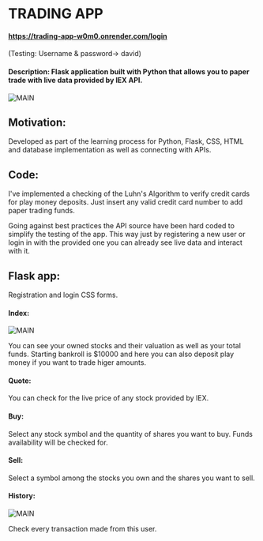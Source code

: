 # TRADING APP

#### https://trading-app-w0m0.onrender.com/login

(Testing: Username & password-> david)

#### Description: Flask application built with Python that allows you to paper trade with live data provided by IEX API.

![MAIN](https://user-images.githubusercontent.com/111921924/224284867-7ea7bf41-8ff5-437d-a25c-f54589d93c7f.png)

## Motivation:

Developed as part of the learning process for Python, Flask, CSS, HTML and database implementation as well as connecting with APIs.

## Code:

I've implemented a checking of the Luhn's Algorithm to verify credit cards for play money deposits. Just insert any valid credit card number to add paper trading funds.

Going against best practices the API source have been hard coded to simplify the testing of the app. This way just by registering a new user or login in with the provided one you can already see live data and interact with it.

## Flask app:

Registration and login CSS forms.

#### Index:

![MAIN](https://user-images.githubusercontent.com/111921924/224284967-2a2be4b3-32a1-4466-85ad-4d0737b25417.png)

You can see your owned stocks and their valuation as well as your total funds. Starting bankroll is $10000 and here you can also deposit play money if you want to trade higer amounts.

#### Quote:

You can check for the live price of any stock provided by IEX.

#### Buy:

Select any stock symbol and the quantity of shares you want to buy. Funds availability will be checked for.

#### Sell:

Select a symbol among the stocks you own and the shares you want to sell.

#### History:

![MAIN](https://user-images.githubusercontent.com/111921924/224285152-50e4b99b-b83c-43be-8437-409627c9fbda.png)

Check every transaction made from this user.
